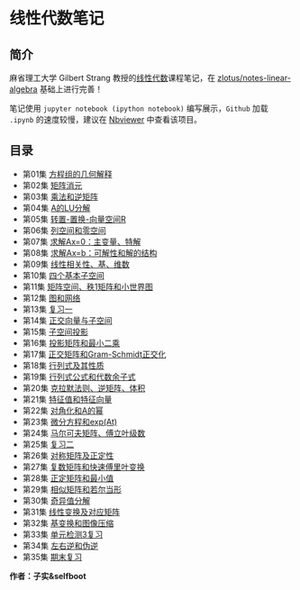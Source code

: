 # 线性代数笔记

## 简介

麻省理工大学 Gilbert Strang 教授的[线性代数](https://ocw.mit.edu/courses/mathematics/18-06-linear-algebra-spring-2010/)课程笔记，在 [zlotus/notes-linear-algebra](https://github.com/zlotus/notes-linear-algebra) 基础上进行完善！

笔记使用 `jupyter notebook (ipython notebook)` 编写展示，`Github` 加载 `.ipynb` 的速度较慢，建议在 [Nbviewer](http://nbviewer.jupyter.org/github/xuelangZF/LinearAlgebra/blob/master/README.ipynb) 中查看该项目。

## 目录

- 第01集 [方程组的几何解释](chapter01.ipynb)
- 第02集 [矩阵消元](chapter02.ipynb)
- 第03集 [乘法和逆矩阵](chapter03.ipynb)
- 第04集 [A的LU分解](chapter04.ipynb)
- 第05集 [转置-置换-向量空间R](chapter05.ipynb)
- 第06集 [列空间和零空间](chapter06.ipynb)
- 第07集 [求解Ax=0：主变量、特解](chapter07.ipynb)
- 第08集 [求解Ax=b：可解性和解的结构](chapter08.ipynb)
- 第09集 [线性相关性、基、维数](chapter09.ipynb)
- 第10集 [四个基本子空间](chapter10.ipynb)
- 第11集 [矩阵空间、秩1矩阵和小世界图](chapter11.ipynb)
- 第12集 [图和网络](chapter12.ipynb)
- 第13集 [复习一](chapter13.ipynb)
- 第14集 [正交向量与子空间](chapter14.ipynb)
- 第15集 [子空间投影](chapter15.ipynb)
- 第16集 [投影矩阵和最小二乘](chapter16.ipynb)
- 第17集 [正交矩阵和Gram-Schmidt正交化](chapter17.ipynb)
- 第18集 [行列式及其性质](chapter18.ipynb)
- 第19集 [行列式公式和代数余子式](chapter19.ipynb)
- 第20集 [克拉默法则、逆矩阵、体积](chapter20.ipynb)
- 第21集 [特征值和特征向量](chapter21.ipynb)
- 第22集 [对角化和A的幂](chapter22.ipynb)
- 第23集 [微分方程和exp(At)](chapter23.ipynb)
- 第24集 [马尔可夫矩阵、傅立叶级数](chapter24.ipynb)
- 第25集 [复习二](chapter25.ipynb)
- 第26集 [对称矩阵及正定性](chapter26.ipynb)
- 第27集 [复数矩阵和快速傅里叶变换](chapter27.ipynb)
- 第28集 [正定矩阵和最小值](chapter28.ipynb)
- 第29集 [相似矩阵和若尔当形](chapter29.ipynb)
- 第30集 [奇异值分解](chapter30.ipynb)
- 第31集 [线性变换及对应矩阵](chapter31.ipynb)
- 第32集 [基变换和图像压缩](chapter32.ipynb)
- 第33集 [单元检测3复习](chapter33.ipynb)
- 第34集 [左右逆和伪逆](chapter34.ipynb)
- 第35集 [期末复习](chapter35.ipynb)


**作者：子实&selfboot**

